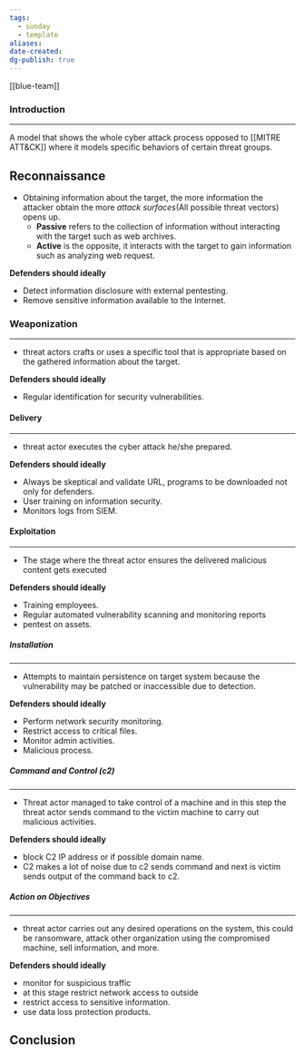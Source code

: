 ```yaml
---
tags:
  - sunday
  - template
aliases: 
date-created: 
dg-publish: true
---
```

[[blue-team]]
### Introduction 
---
A model that shows the whole cyber attack process opposed to [[MITRE ATT&CK]] where it models specific behaviors of certain threat groups.
## Reconnaissance

- Obtaining information about the target, the more information the attacker obtain the more _attack surfaces_(All possible threat vectors) opens up.
	- **Passive** refers to the collection of information without interacting with the target such as web archives.
	- **Active** is the opposite, it interacts with the target to gain information such as analyzing web request.

**Defenders should ideally**
- Detect information disclosure with external pentesting.
- Remove sensitive information available to the Internet.
### Weaponization
---
- threat actors crafts or uses a specific tool that is appropriate based on the gathered information about the target.

**Defenders should ideally**
- Regular identification for security vulnerabilities.
#### Delivery
---
- threat actor executes the cyber attack he/she prepared.

**Defenders should ideally**
- Always be skeptical and validate URL, programs to be downloaded not only for defenders.
- User training on information security.
- Monitors logs from SIEM.

#### Exploitation
---
- The stage where the threat actor ensures the delivered malicious content gets executed

**Defenders should ideally**
- Training employees.
- Regular automated vulnerability scanning and monitoring reports
- pentest on assets.
##### Installation
---
- Attempts to maintain persistence on target system because the vulnerability may be patched or inaccessible due to detection.

**Defenders should ideally**
- Perform network security monitoring.
- Restrict access to critical files.
- Monitor admin activities.
- Malicious process.

##### Command and Control (c2)
---
- Threat actor managed to take control of a machine and in this step the threat actor sends command to the victim machine to carry out malicious activities.

**Defenders should ideally**
- block C2 IP address or if possible domain name.
- C2 makes a lot of noise due to c2 sends command and next is  victim sends output of the command back to c2.
##### Action on Objectives
---
- threat actor carries out any desired operations on the system, this could be ransomware, attack other organization using the compromised machine, sell information, and more.

**Defenders should ideally**
- monitor for suspicious traffic
- at this stage restrict network access to outside
- restrict access to sensitive information.
- use data loss protection products.
## Conclusion




